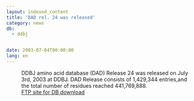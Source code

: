 ```yaml
---
layout: indexed_content
title: 'DAD rel. 24 was released'
category: news
db:
  - ddbj


date: 2003-07-04T00:00:00
lang: en
---
```


<dd>DDBJ amino acid database (DAD) Release 24 was released on July 3rd, 2003 at DDBJ. DAD Release consists of 1,429,344 entries,and the total number of residues reached 441,769,888.<br>
<dd><a href="/services/index-e.html ">FTP site for DB download</a></dd>
</dd>
